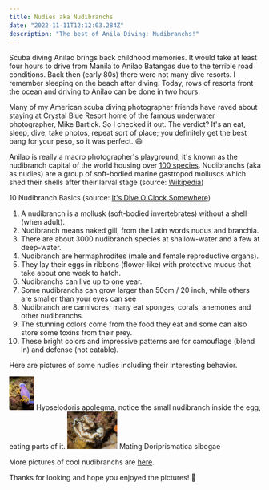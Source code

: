 ```yaml
---
title: Nudies aka Nudibranchs
date: "2022-11-11T12:12:03.284Z"
description: "The best of Anila Diving: Nudibranchs!"
---
```


Scuba diving Anilao brings back childhood memories. It would take at least four hours to drive from Manila to Anilao Batangas due to the terrible road conditions. Back then (early 80s) there were not many dive resorts. I remember sleeping on the beach after diving. Today, rows of resorts front the ocean and driving to Anilao can be done in two hours.

Many of my American scuba diving photographer friends have raved about staying at Crystal Blue Resort home of the famous underwater photographer, Mike Bartick. So I checked it out. The verdict? It's an eat, sleep, dive, take photos, repeat sort of place; you definitely get the best bang for your peso, so it was perfect. :smile:

Anilao is really a macro photographer's playground; it's known as the nudibranch capital of the world housing over <a href="http://www.nudibranch.org/Philippine%20Sea%20Slugs/html/philippine-nudibranchs.html" target="_blank">100 species</a>. Nudibranchs (aka as nudies) are a group of soft-bodied marine gastropod molluscs which shed their shells after their larval stage (source: <a href="https://en.wikipedia.org/wiki/Nudibranch" target="_blank">Wikipedia</a>)

10 Nudibranch Basics (source: [It's Dive O'Clock Somewhere](https://www.diveoclock.com/destinations/Asia/Philippines/Anilao_nudibranchs/))

1. A nudibranch is a mollusk (soft-bodied invertebrates) without a shell (when adult).
2. Nudibranch means naked gill, from the Latin words nudus and branchia.
3. There are about 3000 nudibranch species at shallow-water and a few at deep-water.
4. Nudibranch are hermaphrodites (male and female reproductive organs).
5. They lay their eggs in ribbons (flower-like) with protective mucus that take about one week to hatch.
6. Nudibranchs can live up to one year.
7. Some nudibranchs can grow larger than 50cm / 20 inch, while others are smaller than your eyes can see
8. Nudibranch are carnivores; many eat sponges, corals, anemones and other nudibranchs.
9. The stunning colors come from the food they eat and some can also store some toxins from their prey.
10. These bright colors and impressive patterns are for camouflage (blend in) and defense (not eatable).

Here are pictures of some nudies including their interesting behavior.

<img width="50" alt="nudibranch" src="./hypse-apolegma.jpg"> 
Hypselodoris apolegma, notice the small nudibranch inside the egg, eating parts of it.

<img width="100" alt="nudibranch" src="./dori-sibogae.jpg">
Mating Doriprismatica sibogae

More pictures of cool nudibranchs are <a href="https://adobe.ly/3WLsn6y" target="_blank">here</a>.

Thanks for looking and hope you enjoyed the pictures! :wave:
